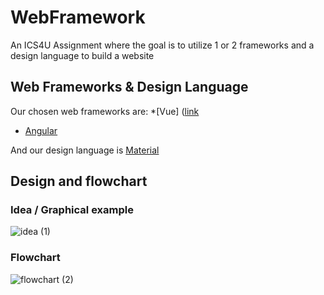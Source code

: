 # WebFramework
An ICS4U Assignment where the goal is to utilize 1 or 2 frameworks and a design language  to build a website

## Web Frameworks & Design Language
Our chosen web frameworks are:
*[Vue] ([link](https://vuejs.org)
* [Angular](https://angular.io/)

And our design language is [Material](https://m3.material.io/get-started)
## Design and flowchart

### Idea / Graphical example
![idea (1)](https://github.com/danyooo/WebFramework/assets/42193011/690aec2f-e6ac-4cfc-9453-f4612222d4b7)
### Flowchart
![flowchart (2)](https://github.com/danyooo/WebFramework/assets/42193011/30086743-387e-4e88-804b-ae06e06895ef)

